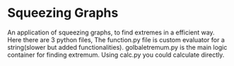 # Squeezing Graphs
An application of squeezing graphs, to find extremes in a efficient way.
Here there are 3 python files,
The function.py file is custom evaluator for a string(slower but added functionalities).
golbaletremum.py is the main logic container for finding extremum.
Using calc.py you could calculate directly.
